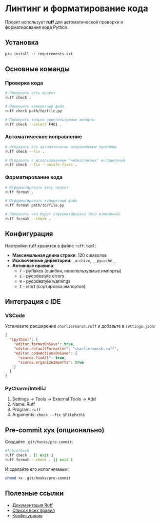# Линтинг и форматирование кода

Проект использует **ruff** для автоматической проверки и форматирования кода Python.

## Установка

```bash
pip install -r requirements.txt
```

## Основные команды

### Проверка кода
```bash
# Проверить весь проект
ruff check .

# Проверить конкретный файл
ruff check path/to/file.py

# Проверить только неиспользуемые импорты
ruff check --select F401 .
```

### Автоматическое исправление
```bash
# Исправить все автоматически исправляемые проблемы
ruff check --fix .

# Исправить с использованием "небезопасных" исправлений
ruff check --fix --unsafe-fixes .
```

### Форматирование кода
```bash
# Отформатировать весь проект
ruff format .

# Отформатировать конкретный файл
ruff format path/to/file.py

# Проверить что будет отформатировано (без изменений)
ruff format --check .
```

## Конфигурация

Настройки ruff хранятся в файле `ruff.toml`:

- **Максимальная длина строки**: 120 символов
- **Исключенные директории**: `_archive`, `__pycache__`
- **Активные правила**:
  - `F` - pyflakes (ошибки, неиспользуемые импорты)
  - `E` - pycodestyle errors
  - `W` - pycodestyle warnings
  - `I` - isort (сортировка импортов)

## Интеграция с IDE

### VSCode
Установите расширение `charliermarsh.ruff` и добавьте в `settings.json`:
```json
{
  "[python]": {
    "editor.formatOnSave": true,
    "editor.defaultFormatter": "charliermarsh.ruff",
    "editor.codeActionsOnSave": {
      "source.fixAll": true,
      "source.organizeImports": true
    }
  }
}
```

### PyCharm/IntelliJ
1. Settings → Tools → External Tools → Add
2. Name: Ruff
3. Program: `ruff`
4. Arguments: `check --fix $FilePath$`

## Pre-commit хук (опционально)

Создайте `.git/hooks/pre-commit`:
```bash
#!/bin/bash
ruff check . || exit 1
ruff format --check . || exit 1
```

И сделайте его исполняемым:
```bash
chmod +x .git/hooks/pre-commit
```

## Полезные ссылки

- [Документация Ruff](https://docs.astral.sh/ruff/)
- [Список всех правил](https://docs.astral.sh/ruff/rules/)
- [Конфигурация](https://docs.astral.sh/ruff/configuration/)
